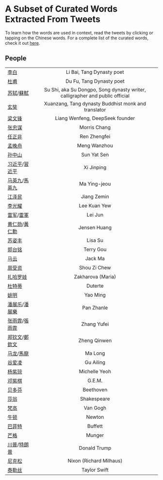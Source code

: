 # A Subset of Curated Words Extracted From Tweets

To learn how the words are used in context, read the tweets by clicking or tapping on the Chinese words. For a complete 
list of the curated words, check it out [here](words_tweets_stats.md).

## People
|  |  |
| ----- | :---: |
| [李白](../hanzi-cards/李白.md) | Li Bai, Tang Dynasty poet |
| [杜甫](../hanzi-cards/杜甫.md) | Du Fu, Tang Dynasty poet |
| [苏轼](../hanzi-cards/苏轼.md)/[蘇軾](../hanzi-cards/蘇軾.md) | Su Shi, aka Su Dongpo, Song dynasty writer, calligrapher and public official |
| [玄奘](../hanzi-cards/玄奘.md) | Xuanzang, Tang dynasty Buddhist monk and translator |
| [梁文锋](../hanzi-cards/梁文锋.md) | Liang Wenfeng, DeepSeek founder |
| [张忠谋](../hanzi-cards/张忠谋.md) | Morris Chang |
| [任正非](../hanzi-cards/任正非.md) | Ren Zhengfei |
| [孟晚舟](../hanzi-cards/孟晚舟.md) | Meng Wanzhou |
| [孙中山](../hanzi-cards/孙中山.md) | Sun Yat Sen |
| [习近平](../hanzi-cards/习近平.md)/[習近平](../hanzi-cards/習近平.md) | Xi Jinping |
| [马英九](../hanzi-cards/马英九.md)/[馬英九](../hanzi-cards/馬英九.md) | Ma Ying-jeou |
| [江泽民](../hanzi-cards/江泽民.md) | Jiang Zemin |
| [李光耀](../hanzi-cards/李光耀.md) | Lee Kuan Yew |
| [雷军](../hanzi-cards/雷军.md)/[雷軍](../hanzi-cards/雷軍.md) | Lei Jun |
| [黄仁勋](../hanzi-cards/黄仁勋.md)/[黃仁勳](../hanzi-cards/黃仁勳.md) | Jensen Huang |
| [苏姿丰](../hanzi-cards/苏姿丰.md) | Lisa Su |
| [郭台铭](../hanzi-cards/郭台铭.md) | Terry Gou |
| [马云](../hanzi-cards/马云.md) | Jack Ma |
| [周受资](../hanzi-cards/周受资.md) | Shou Zi Chew |
| [扎哈罗娃](../hanzi-cards/扎哈罗娃.md) | Zakharova (Maria) |
| [杜特蒂](../hanzi-cards/杜特蒂.md) | Duterte |
| [姚明](../hanzi-cards/姚明.md) | Yao Ming |
| [潘展乐](../hanzi-cards/潘展乐.md)/[潘展樂](../hanzi-cards/潘展樂.md) | Pan Zhanle |
| [张雨霏](../hanzi-cards/张雨霏.md)/[張雨霏](../hanzi-cards/張雨霏.md) | Zhang Yufei |
| [郑钦文](../hanzi-cards/郑钦文.md)/[鄭欽文](../hanzi-cards/鄭欽文.md) | Zheng Qinwen |
| [马龙](../hanzi-cards/马龙.md)/[馬龍](../hanzi-cards/馬龍.md) | Ma Long |
| [谷爱凌](../hanzi-cards/谷爱凌.md) | Gu Ailing |
| [杨紫琼](../hanzi-cards/杨紫琼.md) | Michelle Yeoh |
| [邓紫棋](../hanzi-cards/邓紫棋.md) | G.E.M. |
| [贝多芬](../hanzi-cards/贝多芬.md) | Beethoven |
| [莎翁](../hanzi-cards/莎翁.md) | Shakespeare |
| [梵高](../hanzi-cards/梵高.md) | Van Gogh |
| [牛顿](../hanzi-cards/牛顿.md) | Newton |
| [巴菲特](../hanzi-cards/巴菲特.md) | Buffett |
| [芒格](../hanzi-cards/芒格.md) | Munger |
| [川普](../hanzi-cards/川普.md)/[特朗普](../hanzi-cards/特朗普.md) | Donald Trump |
| [尼克松](../hanzi-cards/尼克松.md) | Nixon (Richard Milhaus) |
| [泰勒丝](../hanzi-cards/泰勒丝.md) | Taylor Swift |